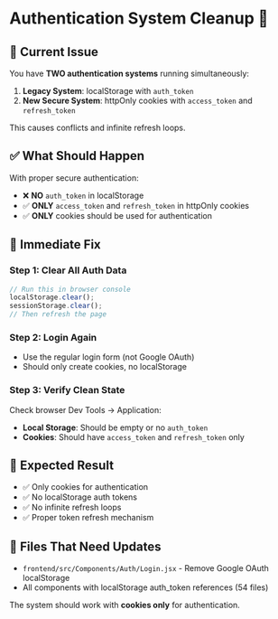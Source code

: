 # Authentication System Cleanup 🔧

## 🚨 **Current Issue**
You have **TWO authentication systems** running simultaneously:

1. **Legacy System**: localStorage with `auth_token`
2. **New Secure System**: httpOnly cookies with `access_token` and `refresh_token`

This causes conflicts and infinite refresh loops.

## ✅ **What Should Happen**

With proper secure authentication:
- ❌ **NO** `auth_token` in localStorage
- ✅ **ONLY** `access_token` and `refresh_token` in httpOnly cookies
- ✅ **ONLY** cookies should be used for authentication

## 🔧 **Immediate Fix**

### Step 1: Clear All Auth Data
```javascript
// Run this in browser console
localStorage.clear();
sessionStorage.clear();
// Then refresh the page
```

### Step 2: Login Again
- Use the regular login form (not Google OAuth)
- Should only create cookies, no localStorage

### Step 3: Verify Clean State
Check browser Dev Tools → Application:
- **Local Storage**: Should be empty or no `auth_token`
- **Cookies**: Should have `access_token` and `refresh_token` only

## 🎯 **Expected Result**
- ✅ Only cookies for authentication
- ✅ No localStorage auth tokens
- ✅ No infinite refresh loops
- ✅ Proper token refresh mechanism

## 📝 **Files That Need Updates**
- `frontend/src/Components/Auth/Login.jsx` - Remove Google OAuth localStorage
- All components with localStorage auth_token references (54 files)

The system should work with **cookies only** for authentication.
